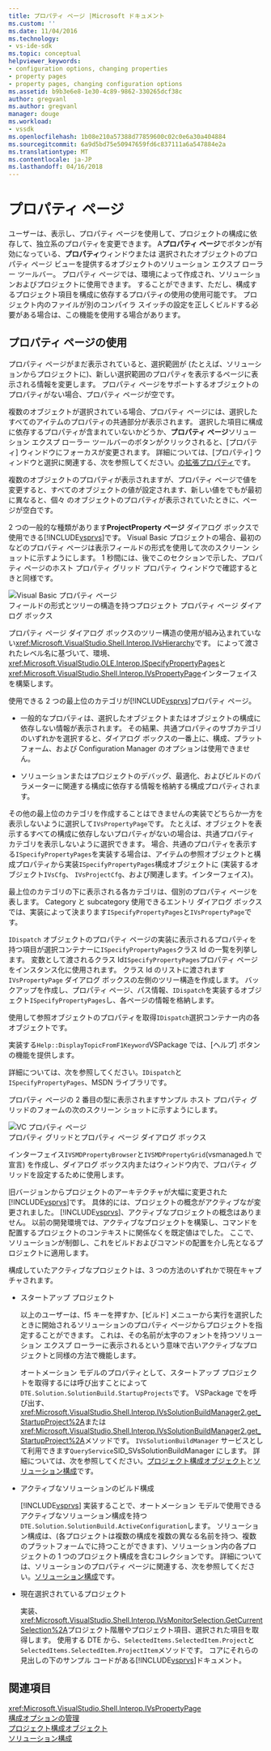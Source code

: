 ```yaml
---
title: プロパティ ページ |Microsoft ドキュメント
ms.custom: ''
ms.date: 11/04/2016
ms.technology:
- vs-ide-sdk
ms.topic: conceptual
helpviewer_keywords:
- configuration options, changing properties
- property pages
- property pages, changing configuration options
ms.assetid: b9b3e6e8-1e30-4c89-9862-330265dcf38c
author: gregvanl
ms.author: gregvanl
manager: douge
ms.workload:
- vssdk
ms.openlocfilehash: 1b08e210a57388d77859600c02c0e6a30a404884
ms.sourcegitcommit: 6a9d5bd75e50947659fd6c837111a6a547884e2a
ms.translationtype: MT
ms.contentlocale: ja-JP
ms.lasthandoff: 04/16/2018
---
```

# <a name="property-pages"></a>プロパティ ページ
ユーザーは、表示し、プロパティ ページを使用して、プロジェクトの構成に依存して、独立系のプロパティを変更できます。 A**プロパティ ページ**でボタンが有効になっている、**プロパティ**ウィンドウまたは 選択されたオブジェクトのプロパティ ページ ビューを提供するオブジェクトのソリューション エクスプ ローラー ツールバー。 プロパティ ページでは、環境によって作成され、ソリューションおよびプロジェクトに使用できます。 することができます、ただし、構成するプロジェクト項目を構成に依存するプロパティの使用の使用可能です。 プロジェクト内のファイルが別のコンパイラ スイッチの設定を正しくビルドする必要がある場合は、この機能を使用する場合があります。  
  
## <a name="using-property-pages"></a>プロパティ ページの使用  
 プロパティ ページがまだ表示されていると、選択範囲が (たとえば、ソリューションからプロジェクトに)、新しい選択範囲のプロパティを表示するページに表示される情報を変更します。 プロパティ ページをサポートするオブジェクトのプロパティがない場合、プロパティ ページが空です。  
  
 複数のオブジェクトが選択されている場合、プロパティ ページには、選択したすべてのアイテムのプロパティの共通部分が表示されます。 選択した項目に構成に依存するプロパティが含まれていないかどうか、**プロパティ ページ**ソリューション エクスプ ローラー ツールバーのボタンがクリックされると、[プロパティ] ウィンドウにフォーカスが変更されます。 詳細については、[プロパティ] ウィンドウと選択に関連する、次を参照してください。[の拡張プロパティ](../../extensibility/internals/extending-properties.md)です。  
  
 複数のオブジェクトのプロパティが表示されますが、プロパティ ページで値を変更すると、すべてのオブジェクトの値が設定されます、新しい値をでもが最初に異なると、個々 のオブジェクトのプロパティが表示されていたときに、ページが空白です。  
  
 2 つの一般的な種類があります**ProjectProperty ページ** ダイアログ ボックスで使用できる[!INCLUDE[vsprvs](../../code-quality/includes/vsprvs_md.md)]です。 Visual Basic プロジェクトの場合、最初のなどのプロパティ ページは表示フィールドの形式を使用して次のスクリーン ショットに示すようにします。 1 秒間には、後でこのセクションで示した、プロパティ ページのホスト プロパティ グリッド プロパティ ウィンドウで確認するときと同様です。  
  
 ![Visual Basic プロパティ ページ](../../extensibility/internals/media/vsvbproppages.gif "vsVBPropPages")  
フィールドの形式とツリーの構造を持つプロジェクト プロパティ ページ ダイアログ ボックス  
  
 プロパティ ページ ダイアログ ボックスのツリー構造の使用が組み込まれていない<xref:Microsoft.VisualStudio.Shell.Interop.IVsHierarchy>です。 によって渡されたレベル名に基づいて、環境、<xref:Microsoft.VisualStudio.OLE.Interop.ISpecifyPropertyPages>と<xref:Microsoft.VisualStudio.Shell.Interop.IVsPropertyPage>インターフェイスを構築します。  
  
 使用できる 2 つの最上位のカテゴリが[!INCLUDE[vsprvs](../../code-quality/includes/vsprvs_md.md)]プロパティ ページ。  
  
-   一般的なプロパティは、選択したオブジェクトまたはオブジェクトの構成に依存しない情報が表示されます。 その結果、共通プロパティのサブカテゴリのいずれかを選択すると、ダイアログ ボックスの一番上に、構成、プラットフォーム、および Configuration Manager のオプションは使用できません。  
  
-   ソリューションまたはプロジェクトのデバッグ、最適化、およびビルドのパラメーターに関連する構成に依存する情報を格納する構成プロパティされます。  
  
 その他の最上位のカテゴリを作成することはできませんの実装でどちらか一方を表示しないように選択して`IVsPropertyPage`です。 たとえば、オブジェクトを表示するすべての構成に依存しないプロパティがないの場合は、共通プロパティ カテゴリを表示しないように選択できます。 場合、共通のプロパティを表示する`ISpecifyPropertyPages`を実装する場合は、アイテムの参照オブジェクトと構成プロパティから実装`ISpecifyPropertyPages`構成オブジェクトに (実装するオブジェクト`IVsCfg`、 `IVsProjectCfg`、および関連します。インターフェイス)。  
  
 最上位のカテゴリの下に表示される各カテゴリは、個別のプロパティ ページを表します。 Category と subcategory 使用できるエントリ ダイアログ ボックスでは、実装によって決まります`ISpecifyPropertyPages`と`IVsPropertyPage`です。  
  
 `IDispatch` オブジェクトのプロパティ ページの実装に表示されるプロパティを持つ項目が選択コンテナーに`ISpecifyPropertyPages`クラス Id の一覧を列挙します。 変数として渡されるクラス Id`ISpecifyPropertyPages`プロパティ ページをインスタンス化に使用されます。 クラス Id のリストに渡されます`IVsPropertyPage` ダイアログ ボックスの左側のツリー構造を作成します。 バックアップを作成し、プロパティ ページ、パス情報、`IDispatch`を実装するオブジェクト`ISpecifyPropertyPages`し、各ページの情報を格納します。  
  
 使用して参照オブジェクトのプロパティを取得`IDispatch`選択コンテナー内の各オブジェクトです。  
  
 実装する`Help::DisplayTopicFromF1Keyword`VSPackage では、[ヘルプ] ボタンの機能を提供します。  
  
 詳細については、次を参照してください。`IDispatch`と`ISpecifyPropertyPages`、MSDN ライブラリです。  
  
 プロパティ ページの 2 番目の型に表示されますサンプル ホスト プロパティ グリッドのフォームの次のスクリーン ショットに示すようにします。  
  
 ![VC プロパティ ページ](../../extensibility/internals/media/vsvcproppages.gif "vsVCPropPages")  
プロパティ グリッドとプロパティ ページ ダイアログ ボックス  
  
 インターフェイス`IVSMDPropertyBrowser`と`IVSMDPropertyGrid`(vsmanaged.h で宣言) を作成し、ダイアログ ボックス内またはウィンドウ内で、プロパティ グリッドを設定するために使用します。  
  
 旧バージョンからプロジェクトのアーキテクチャが大幅に変更された[!INCLUDE[vsprvs](../../code-quality/includes/vsprvs_md.md)]です。 具体的には、プロジェクトの概念がアクティブなが変更されました。 [!INCLUDE[vsprvs](../../code-quality/includes/vsprvs_md.md)]、アクティブなプロジェクトの概念はありません。 以前の開発環境では、アクティブなプロジェクトを構築し、コマンドを配置するプロジェクトのコンテキストに関係なくを既定値はでした。 ここで、ソリューションが制御し、これをビルドおよびコマンドの配置を介し先となるプロジェクトに適用します。  
  
 構成していたアクティブなプロジェクトは、3 つの方法のいずれかで現在キャプチャされます。  
  
-   スタートアップ プロジェクト  
  
     以上のユーザーは、f5 キーを押すか、[ビルド] メニューから実行を選択したときに開始されるソリューションのプロパティ ページからプロジェクトを指定することができます。 これは、その名前が太字のフォントを持つソリューション エクスプ ローラーに表示されるという意味で古いアクティブなプロジェクトと同様の方法で機能します。  
  
     オートメーション モデルのプロパティとして、スタートアップ プロジェクトを取得するには呼び出すことによって`DTE.Solution.SolutionBuild.StartupProjects`です。 VSPackage でを呼び出す、<xref:Microsoft.VisualStudio.Shell.Interop.IVsSolutionBuildManager2.get_StartupProject%2A>または<xref:Microsoft.VisualStudio.Shell.Interop.IVsSolutionBuildManager2.get_StartupProject%2A>メソッドです。 `IVsSolutionBuildManager` サービスとして利用できます`QueryService`SID_SVsSolutionBuildManager にします。 詳細については、次を参照してください。[プロジェクト構成オブジェクト](../../extensibility/internals/project-configuration-object.md)と[ソリューション構成](../../extensibility/internals/solution-configuration.md)です。  
  
-   アクティブなソリューションのビルド構成  
  
     [!INCLUDE[vsprvs](../../code-quality/includes/vsprvs_md.md)] 実装することで、オートメーション モデルで使用できるアクティブなソリューション構成を持つ`DTE.Solution.SolutionBuild.ActiveConfiguration`します。 ソリューション構成は、(各プロジェクトは複数の構成を複数の異なる名前を持つ、複数のプラットフォームでに持つことができます)、ソリューション内の各プロジェクトの 1 つのプロジェクト構成を含むコレクションです。 詳細については、ソリューションのプロパティ ページに関連する、次を参照してください。[ソリューション構成](../../extensibility/internals/solution-configuration.md)です。  
  
-   現在選択されているプロジェクト  
  
     実装、<xref:Microsoft.VisualStudio.Shell.Interop.IVsMonitorSelection.GetCurrentSelection%2A>プロジェクト階層やプロジェクト項目、選択された項目を取得します。 使用する DTE から、`SelectedItems.SelectedItem.Project`と`SelectedItems.SelectedItem.ProjectItem`メソッドです。 コアにそれらの見出しの下のサンプル コードがある[!INCLUDE[vsprvs](../../code-quality/includes/vsprvs_md.md)]ドキュメント。  
  
## <a name="see-also"></a>関連項目  
 <xref:Microsoft.VisualStudio.Shell.Interop.IVsPropertyPage>   
 [構成オプションの管理](../../extensibility/internals/managing-configuration-options.md)   
 [プロジェクト構成オブジェクト](../../extensibility/internals/project-configuration-object.md)   
 [ソリューション構成](../../extensibility/internals/solution-configuration.md)